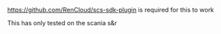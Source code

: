 https://github.com/RenCloud/scs-sdk-plugin is required for this to work

This has only tested on the scania s&r 